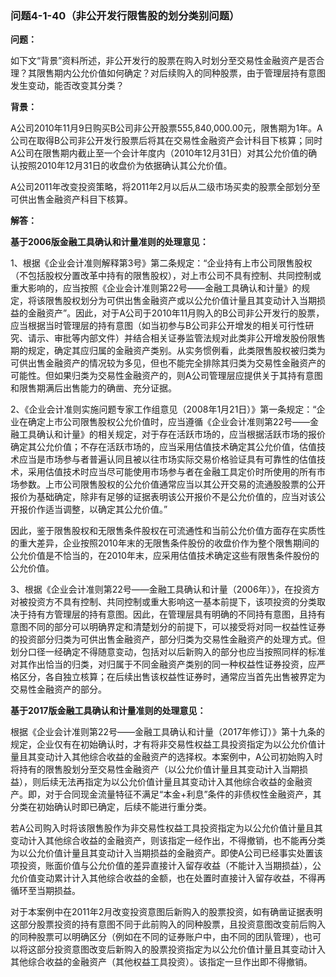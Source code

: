 ### 问题4-1-40（非公开发行限售股的划分类别问题）

**问题：**

如下文“背景”资料所述，非公开发行的股票在购入时划分至交易性金融资产是否合理？其限售期内公允价值如何确定？对后续购入的同种股票，由于管理层持有意图发生变动，能否改变其分类？

**背景：**

A公司2010年11月9日购买B公司非公开股票555,840,000.00元，限售期为1年。A公司在取得B公司非公开发行股票后将其在交易性金融资产会计科目下核算；同时A公司在限售期内截止至一个会计年度内（2010年12月31日）对其公允价值的确认按照2010年12月31日的收盘价为依据确认其公允价值。

A公司2011年改变投资策略，将2011年2月以后从二级市场买卖的股票全部划分至可供出售金融资产科目下核算。

**解答：**

**基于2006版金融工具确认和计量准则的处理意见：**

1、根据《企业会计准则解释第3号》第二条规定：“企业持有上市公司限售股权（不包括股权分置改革中持有的限售股权），对上市公司不具有控制、共同控制或重大影响的，应当按照《企业会计准则第22号——金融工具确认和计量》的规定，将该限售股权划分为可供出售金融资产或以公允价值计量且其变动计入当期损益的金融资产”。因此，对于A公司于2010年11月购入的B公司非公开发行的股票，应当根据当时管理层的持有意图（如当初参与B公司非公开增发的相关可行性研究、请示、审批等内部文件）并结合相关证券监管法规对此类非公开增发股份限售期的规定，确定其应归属的金融资产类别。从实务惯例看，此类限售股权被归类为可供出售金融资产的情况较为多见，但也不能完全排除其归类为交易性金融资产的可能性。但如果归类为交易性金融资产的，则A公司管理层应提供关于其持有意图和限售期满后出售能力的确凿、充分证据。

2、《企业会计准则实施问题专家工作组意见（2008年1月21日）》第一条规定：“企业在确定上市公司限售股权公允价值时，应当遵循《企业会计准则第22号――金融工具确认和计量》的相关规定，对于存在活跃市场的，应当根据活跃市场的报价确定其公允价值；不存在活跃市场的，应当采用估值技术确定其公允价值，估值技术应当是市场参与者普遍认同且被以往市场实际交易价格验证具有可靠性的估值技术，采用估值技术时应当尽可能使用市场参与者在金融工具定价时所使用的所有市场参数。上市公司限售股权的公允价值通常应当以其公开交易的流通股股票的公开报价为基础确定，除非有足够的证据表明该公开报价不是公允价值的，应当对该公开报价作适当调整，以确定其公允价值。”

因此，鉴于限售股权和无限售条件股权在可流通性和当前公允价值方面存在实质性的重大差异，企业按照2010年末的无限售条件股份的收盘价作为整个限售期间的公允价值是不恰当的，在2010年末，应采用估值技术确定这些有限售条件股份的公允价值。

3、根据《企业会计准则第22号——金融工具确认和计量（2006年）》，在投资方对被投资方不具有控制、共同控制或重大影响这一基本前提下，该项投资的分类取决于持有方管理层的持有意图。因此，在管理层具有明确的不同持有意图，且持有意图不同的部分可以明确界定和清楚划分的前提下，可以接受将对同一权益性证券的投资部分归类为可供出售金融资产，部分归类为交易性金融资产的处理方式。但划分口径一经确定不得随意变动，包括对以后新购入的部分也应当按照同样的标准对其作出恰当的归类，对归属于不同金融资产类别的同一种权益性证券投资，应严格区分，各自独立核算；在后续出售该权益性证券时，通常应当首先出售被界定为交易性金融资产的部分。

**基于2017版金融工具确认和计量准则的处理意见：**

根据《企业会计准则第22号——金融工具确认和计量（2017年修订）》第十九条的规定，企业仅有在初始确认时，才有将非交易性权益工具投资指定为以公允价值计量且其变动计入其他综合收益的金融资产的选择权。本案例中，A公司初始购入时将持有的限售股划分至交易性金融资产（以公允价值计量且其变动计入当期损益），则后续无法再指定为以公允价值计量且其变动计入其他综合收益的金融资产。即，对于合同现金流量特征不满足“本金+利息”条件的非债权性金融资产，其分类在初始确认时即已确定，后续不能进行重分类。

若A公司购入时将该限售股作为非交易性权益工具投资指定为以公允价值计量且其变动计入其他综合收益的金融资产，则该指定一经作出，不得撤销，也不能再分类为以公允价值计量且其变动计入当期损益的金融资产。即使A公司已经事实处置该项投资，账面价值与公允价值的差异直接计入留存收益（不能计入当期损益），公允价值变动累计计入其他综合收益的金额，也在处置时直接计入留存收益，不得再循环至当期损益。

对于本案例中在2011年2月改变投资意图后新购入的股票投资，如有确凿证据表明这部分股票投资的持有意图不同于此前购入的同种股票，且投资意图改变前后购入的同种股票可以明确区分（例如在不同的证券账户中，由不同的团队管理），也可以将这部分投资意图改变后新购入的股票投资指定为以公允价值计量且其变动计入其他综合收益的金融资产（其他权益工具投资）。该指定一旦作出即不得撤销。